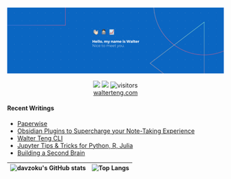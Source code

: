 <p align="center"><a href="https://walterteng.com"><img  src="./images/banner.png" /></a></p>

<p align="center">
    <a href="https://twitter.com/intent/follow?screen_name=davzoku&tw_p=followbutton"><img src="https://img.shields.io/badge/@davzoku-1DA1F2?style=for-the-badge&logo=twitter&logoColor=white" height= "20"></a>
  <a href="https://www.linkedin.com/in/tengkokwai/"><img src="https://img.shields.io/badge/Walter-0077B5?style=for-the-badge&logo=linkedin&logoColor=white" height= "20"></a> <img src="https://visitor-badge.laobi.icu/badge?page_id=davzoku.davzoku" alt="visitors"/> 
 <br />
  <a href="https://walterteng.com">walterteng.com</a> 
</p>

#### Recent Writings

<!--START_SECTION:posts-->

- [Paperwise](https://walterteng.com/paperwise)
- [Obsidian Plugins to Supercharge your Note-Taking Experience](https://walterteng.com/obsidian-plugins)
- [Walter Teng CLI](https://walterteng.com/walter-teng-cli)
- [Jupyter Tips &amp; Tricks for Python, R, Julia](https://walterteng.com/jupyter-tips)
- [Building a Second Brain](https://walterteng.com/building-a-second-brain)
<!--END_SECTION:posts-->

| ![davzoku's GitHub stats](https://github-readme-stats.vercel.app/api?username=davzoku&theme=react&hide_border=true&show_icons=true&hide=issues,contribs) | ![Top Langs](https://github-readme-stats.vercel.app/api/top-langs/?username=davzoku&exclude_repo=npp-portable-EX&layout=compact&theme=react&langs_count=6&hide_border=true) |
| -------------------------------------------------------------------------------------------------------------------------------------------------------- | --------------------------------------------------------------------------------------------------------------------------------------------------------------------------- |
